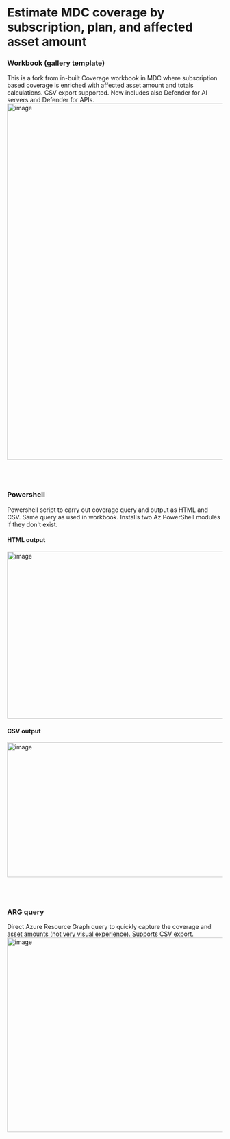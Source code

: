 # Estimate MDC coverage by subscription, plan, and **affected asset amount**

### Workbook (gallery template)
This is a fork from in-built Coverage workbook in MDC where subscription based coverage is enriched with affected asset amount and totals calculations. CSV export supported. Now includes also Defender for AI servers and Defender for APIs.
<img width="1769" height="831" alt="image" src="https://github.com/user-attachments/assets/cf9b64bf-b057-4ed6-841d-abbaaca027b8" />

<br><br>
### Powershell
Powershell script to carry out coverage query and output as HTML and CSV. Same query as used in workbook. Installs two Az PowerShell modules if they don't exist.
#### HTML output
<img width="1752" height="390" alt="image" src="https://github.com/user-attachments/assets/a03a7e1f-867a-438e-8f52-03ef5a3b32c6" />

#### CSV output
<img width="1616" height="314" alt="image" src="https://github.com/user-attachments/assets/6778c3bf-243c-4ca3-9758-074a5e67fefe" />

<br><br>
### ARG query
Direct Azure Resource Graph query to quickly capture the coverage and asset amounts (not very  visual experience). Supports CSV export.
<img width="1589" height="454" alt="image" src="https://github.com/user-attachments/assets/c3ac776b-f7b4-4fde-8502-388293e04314" />

